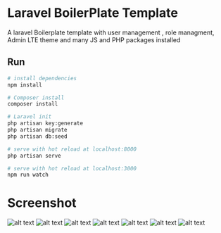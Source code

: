 
# Laravel BoilerPlate Template

A laravel Boilerplate template with user management , role managment, Admin LTE theme and many JS and PHP packages installed

## Run

``` bash
# install dependencies
npm install

# Composer install
composer install

# Laravel init
php artisan key:generate
php artisan migrate
php artisan db:seed

# serve with hot reload at localhost:8000
php artisan serve

# serve with hot reload at localhost:3000
npm run watch

```
  
  # Screenshot
![alt text](https://github.com/sangit0/Laravel-boilerplate-Template/blob/master/screenshots/login.png "Screenshot")
![alt text](https://github.com/sangit0/Laravel-boilerplate-Template/blob/master/screenshots/user-profile.png "Screenshot")
![alt text](https://github.com/sangit0/Laravel-boilerplate-Template/blob/master/screenshots/user-manager.png "Screenshot")
![alt text](https://github.com/sangit0/Laravel-boilerplate-Template/blob/master/screenshots/roles.png "Screenshot")
![alt text](https://github.com/sangit0/Laravel-boilerplate-Template/blob/master/screenshots/edit-user.png "Screenshot")
![alt text](https://github.com/sangit0/Laravel-boilerplate-Template/blob/master/screenshots/edit-role.png "Screenshot")
![alt text](https://github.com/sangit0/Laravel-boilerplate-Template/blob/master/screenshots/php-debugbar.png "Screenshot")

  
